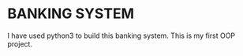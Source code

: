 <h1>BANKING SYSTEM</h1>
I have used python3 to build this banking system.
This is my first OOP project.

